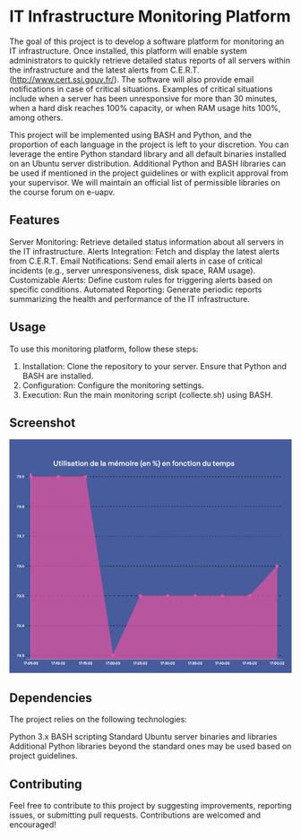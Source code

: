 # IT Infrastructure Monitoring Platform

The goal of this project is to develop a software platform for monitoring an IT infrastructure. Once installed, this platform will enable system administrators to quickly retrieve detailed status reports of all servers within the infrastructure and the latest alerts from C.E.R.T. (http://www.cert.ssi.gouv.fr/). The software will also provide email notifications in case of critical situations. Examples of critical situations include when a server has been unresponsive for more than 30 minutes, when a hard disk reaches 100% capacity, or when RAM usage hits 100%, among others.

This project will be implemented using BASH and Python, and the proportion of each language in the project is left to your discretion. You can leverage the entire Python standard library and all default binaries installed on an Ubuntu server distribution. Additional Python and BASH libraries can be used if mentioned in the project guidelines or with explicit approval from your supervisor. We will maintain an official list of permissible libraries on the course forum on e-uapv.

## Features

Server Monitoring: Retrieve detailed status information about all servers in the IT infrastructure.
Alerts Integration: Fetch and display the latest alerts from C.E.R.T.
Email Notifications: Send email alerts in case of critical incidents (e.g., server unresponsiveness, disk space, RAM usage).
Customizable Alerts: Define custom rules for triggering alerts based on specific conditions.
Automated Reporting: Generate periodic reports summarizing the health and performance of the IT infrastructure.

## Usage

To use this monitoring platform, follow these steps:

1. Installation:
   Clone the repository to your server.
   Ensure that Python and BASH are installed.
2. Configuration:
   Configure the monitoring settings.
3. Execution:
   Run the main monitoring script (collecte.sh) using BASH.

## Screenshot

![Platform](image.png)

## Dependencies

The project relies on the following technologies:

Python 3.x
BASH scripting
Standard Ubuntu server binaries and libraries
Additional Python libraries beyond the standard ones may be used based on project guidelines.

## Contributing

Feel free to contribute to this project by suggesting improvements, reporting issues, or submitting pull requests. Contributions are welcomed and encouraged!
